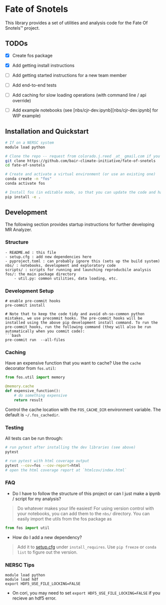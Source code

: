 # Fate of Snotels
This library provides a set of utilities and analysis code for the Fate Of Snotels™ project.

## TODOs
- [x] Create fos package
- [x] Add getting install instructions
- [ ] Add getting started instructions for a new team member
- [ ] Add end-to-end tests
- [ ] Add caching for slow loading operations (with command line / api override)
- [ ] Add example notebooks (see [nbs/cjr-dev.ipynb][nbs/cjr-dev.ipynb] for WIP example)


## Installation and Quickstart

```bash
# If on a NERSC system
module load python

# Clone the repo -- request from colorado.j.reed _at_ gmail.com if you do not have permission
git clone https://github.com/bair-climate-initiative/fate-of-snotels
cd fate-of-snotels

# Create and activate a virtual environment (or use an existing one)
conda create -n "fos"
conda activate fos

# Install fos (in editable mode, so that you can update the code and have the updates propagated)
pip install -e .
```

## Development
The following section provides startup instructions for further developing MR Analyzer.

### Structure

```
- README.md : this file
- setup.cfg : add new dependencies here
- pyproject.toml : can probably ignore this (sets up the build system)
nbs/ : notebooks, development and exploratory code
scripts/ : scripts for running and launching reproducbile analysis
fos/: the main package directory
    - util.py: common utilities, data loading, etc.
```

### Development Setup

```
# enable pre-commit hooks
pre-commit install

# Note that to keep the code tidy and avoid oh-so-common python mistakes, we use precommit hooks. The pre-commit hooks will be installed using the above pip development install command. To run the pre-commit hooks, run the following command (they will also be run automatically when you commit code):
```bash
pre-commit run  --all-files
```
### Caching
Have an expensive function that you want to cache? Use the `cache` decorator from `fos.util`:
```python
from fos.util import memory

@memory.cache
def expensive_function():
    # do something expensive
    return result
```

Control the cache location with the `FOS_CACHE_DIR` environment variable. The default is `~/.fos_cachedir`.

### Testing
All tests can be run through:
```bash
# run pytest after installing the dev libraries (see above)
pytest

# run pytest with html coverage output
pytest --cov=fos --cov-report=html
# open the html coverage report at `htmlcov/index.html`
```

### FAQ

* Do I have to follow the structure of this project or can I just make a ipynb / script for my analysis?
> Do whatever makes your life easiest! For using version control with your notebooks, you can add them to the `nbs/` directory. You can easily import the utils from the fos package as 
```python
from fos import util
```

* How do I add a new dependency?
> Add it to [setup.cfg](setup.cfg) under `install_requires`. Use `pip freeze` or `conda list` to figure out the version.


### NERSC Tips
```
module load python
module load hdf
export HDF5_USE_FILE_LOCKING=FALSE
```
* On cori, you may need to set `export HDF5_USE_FILE_LOCKING=FALSE` if you recieve an hdf5 error.